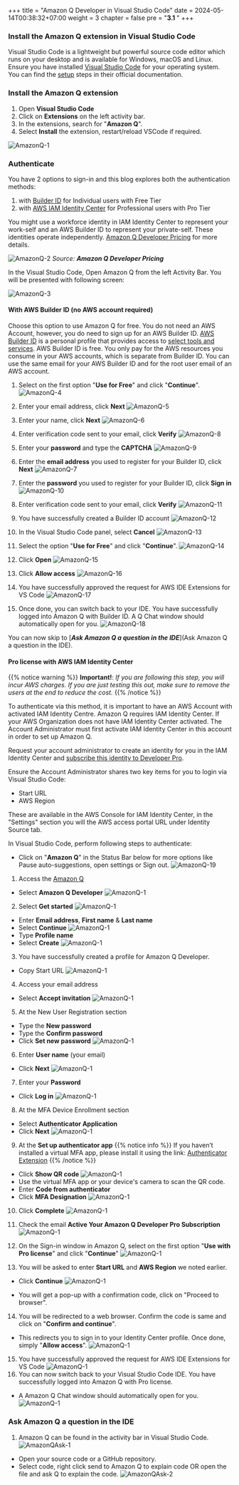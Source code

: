 +++
title = "Amazon Q Developer in Visual Studio Code"
date = 2024-05-14T00:38:32+07:00
weight = 3
chapter = false
pre = "<b>3.1 </b>"
+++

### Install the Amazon Q extension in Visual Studio Code

Visual Studio Code is a lightweight but powerful source code editor which runs on your desktop and is available for Windows, macOS and Linux. Ensure you have installed [Visual Studio Code](https://code.visualstudio.com/download) for your operating system. You can find the [setup](https://code.visualstudio.com/docs/setup/setup-overview) steps in their official documentation.

### Install the Amazon Q extension

1. Open **Visual Studio Code**
2. Click on **Extensions** on the left activity bar.
3. In the extensions, search for "**Amazon Q**".
4. Select **Install** the extension, restart/reload VSCode if required.

![AmazonQ-1](/images/3/AmazonQ-1.png?width=90pc)

### Authenticate

You have 2 options to sign-in and this blog explores both the authentication methods:

1. with [Builder ID](https://docs.aws.amazon.com/toolkit-for-visual-studio/latest/user-guide/builder-id.html) for Individual users with Free Tier
2. with [AWS IAM Identity Center](https://docs.aws.amazon.com/toolkit-for-visual-studio/latest/user-guide/sso-credentials.html) for Professional users with Pro Tier

You might use a workforce identity in IAM Identity Center to represent your work-self and an AWS Builder ID to represent your private-self. These identities operate independently. [Amazon Q Developer Pricing](https://aws.amazon.com/q/developer/pricing/) for more details.

![AmazonQ-2](/images/3/AmazonQ-2.png?width=90pc)
_Source: **Amazon Q Developer Pricing**_

In the Visual Studio Code, Open Amazon Q from the left Activity Bar. You will be presented with following screen:

![AmazonQ-3](/images/3/AmazonQ-3.png?width=90pc)

#### With AWS Builder ID (no AWS account required)

Choose this option to use Amazon Q for free. You do not need an AWS Account, however, you do need to sign up for an AWS Builder ID. [AWS Builder ID](https://docs.aws.amazon.com/signin/latest/userguide/sign-in-aws_builder_id.html) is a personal profile that provides access to [select tools and services](https://docs.aws.amazon.com/signin/latest/userguide/aws_builder_id-apps.html). AWS Builder ID is free. You only pay for the AWS resources you consume in your AWS accounts, which is separate from Builder ID. You can use the same email for your AWS Builder ID and for the root user email of an AWS account.

1. Select on the first option "**Use for Free**" and click "**Continue**".
   ![AmazonQ-4](/images/3/AmazonQ-4.png?width=90pc)

2. Enter your email address, click **Next**
   ![AmazonQ-5](/images/3/AmazonQ-8.png?width=90pc)

3. Enter your name, click **Next**
   ![AmazonQ-6](/images/3/AmazonQ-9.png?width=90pc)

4. Enter verification code sent to your email, click **Verify**
   ![AmazonQ-8](/images/3/AmazonQ-10.png?width=90pc)

5. Enter your **password** and type the **CAPTCHA**
   ![AmazonQ-9](/images/3/AmazonQ-11.png?width=90pc)

6. Enter the **email address** you used to register for your Builder ID, click **Next**
   ![AmazonQ-7](/images/3/AmazonQ-18.png?width=90pc)

7. Enter the **password** you used to register for your Builder ID, click **Sign in**
   ![AmazonQ-10](/images/3/AmazonQ-12.png?width=90pc)

8. Enter verification code sent to your email, click **Verify**
   ![AmazonQ-11](/images/3/AmazonQ-13.png?width=90pc)

9. You have successfully created a Builder ID account
   ![AmazonQ-12](/images/3/AmazonQ-14.png?width=90pc)

10. In the Visual Studio Code panel, select **Cancel**
    ![AmazonQ-13](/images/3/AmazonQ-15.png?width=90pc)

11. Select the option "**Use for Free**" and click "**Continue**".
    ![AmazonQ-14](/images/3/AmazonQ-16.png?width=90pc)

12. Click **Open**
    ![AmazonQ-15](/images/3/AmazonQ-17.png?width=90pc)

13. Click **Allow access**
    ![AmazonQ-16](/images/3/AmazonQ-5.png?width=90pc)

14. You have successfully approved the request for AWS IDE Extensions for VS Code
    ![AmazonQ-17](/images/3/AmazonQ-6.png?width=90pc)

15. Once done, you can switch back to your IDE. You have successfully logged into Amazon Q with Builder ID. A Q Chat window should automatically open for you.
    ![AmazonQ-18](/images/3/AmazonQ-7.png?width=90pc)

You can now skip to [**_Ask Amazon Q a question in the IDE_**](Ask Amazon Q a question in the IDE).

#### Pro license with AWS IAM Identity Center

{{% notice warning %}}
**Important!**: _If you are following this step, you will incur AWS charges. If you are just testing this out, make sure to remove the users at the end to reduce the cost._
{{% /notice %}}

To authenticate via this method, it is important to have an AWS Account with activated IAM Identity Centre. Amazon Q requires IAM Identity Center. If your AWS Organization does not have IAM Identity Center activated. The Account Administrator must first activate IAM Identity Center in this account in order to set up Amazon Q.

Request your account administrator to create an identity for you in the IAM Identity Center and [subscribe this identity to Developer Pro](https://docs.aws.amazon.com/amazonq/latest/qdeveloper-ug/q-pro-tier-setting-up-access.html).

Ensure the Account Administrator shares two key items for you to login via Visual Studio Code:

- Start URL
- AWS Region

These are available in the AWS Console for IAM Identity Center, in the "Settings" section you will the AWS access portal URL under Identity Source tab.

In Visual Studio Code, perform following steps to authenticate:

- Click on "**Amazon Q**" in the Status Bar below for more options like Pause auto-suggestions, open settings or Sign out.
  ![AmazonQ-19](/images/3/AmazonQ-19.png?width=90pc)

1. Access the [Amazon Q](https://us-east-1.console.aws.amazon.com/amazonq?region=us-east-1#)

- Select **Amazon Q Developer**
  ![AmazonQ-1](/images/3/AmazonQpro-1.png?width=90pc)

2. Select **Get started**
   ![AmazonQ-1](/images/3/AmazonQpro-2.png?width=90pc)

- Enter **Email address**, **First name** & **Last name**
- Select **Continue**
  ![AmazonQ-1](/images/3/AmazonQpro-3.png?width=90pc)
- Type **Profile name**
- Select **Create**
  ![AmazonQ-1](/images/3/AmazonQpro-4.png?width=90pc)

3. You have successfully created a profile for Amazon Q Developer.

- Copy Start URL
  ![AmazonQ-1](/images/3/AmazonQpro-5.png?width=90pc)

4. Access your email address

- Select **Accept invitation**
  ![AmazonQ-1](/images/3/AmazonQpro-6.png?width=90pc)

5. At the New User Registration section

- Type the **New password**
- Type the **Confirm password**
- Click **Set new password**
  ![AmazonQ-1](/images/3/AmazonQpro-7.png?width=90pc)

6. Enter **User name** (your email)

- Click **Next**
  ![AmazonQ-1](/images/3/AmazonQpro-8.png?width=90pc)

7. Enter your **Password**

- Click **Log in**
  ![AmazonQ-1](/images/3/AmazonQpro-9.png?width=90pc)

8. At the MFA Device Enrollment section

- Select **Authenticator Application**
- Click **Next**
  ![AmazonQ-1](/images/3/AmazonQpro-10.png?width=90pc)

9. At the **Set up authenticator app**
   {{% notice info %}}
   If you haven’t installed a virtual MFA app, please install it using the link:
   [Authenticator Extension](https://chromewebstore.google.com/detail/authenticator/bhghoamapcdpbohphigoooaddinpkbai)
   {{% /notice %}}

- Click **Show QR code**
  ![AmazonQ-1](/images/3/AmazonQpro-11.png?width=90pc)
- Use the virtual MFA app or your device's camera to scan the QR code.
- Enter **Code from authenticator**
- Click **MFA Designation**
  ![AmazonQ-1](/images/3/AmazonQpro-12.png?width=90pc)

10. Click **Complete**
    ![AmazonQ-1](/images/3/AmazonQpro-13.png?width=90pc)

11. Check the email **Active Your Amazon Q Developer Pro Subscription**
    ![AmazonQ-1](/images/3/AmazonQpro-14.png?width=90pc)

12. On the Sign-in window in Amazon Q, select on the first option "**Use with Pro license**" and click "**Continue**"
    ![AmazonQ-1](/images/3/AmazonQpro-15.png?width=90pc)
13. You will be asked to enter **Start URL** and **AWS Region** we noted earlier.

- Click **Continue**
  ![AmazonQ-1](/images/3/AmazonQpro-16.png?width=90pc)

- You will get a pop-up with a confirmation code, click on "Proceed to browser".

14. You will be redirected to a web browser. Confirm the code is same and click on "**Confirm and continue**".

- This redirects you to sign in to your Identity Center profile. Once done, simply "**Allow access**".
  ![AmazonQ-1](/images/3/AmazonQpro-17.png?width=90pc)

15. You have successfully approved the request for AWS IDE Extensions for VS Code
    ![AmazonQ-1](/images/3/AmazonQpro-18.png?width=90pc)
16. You can now switch back to your Visual Studio Code IDE. You have successfully logged into Amazon Q with Pro license.

- A Amazon Q Chat window should automatically open for you.
  ![AmazonQ-1](/images/3/AmazonQpro-19.png?width=90pc)

### Ask Amazon Q a question in the IDE

1. Amazon Q can be found in the activity bar in Visual Studio Code.
   ![AmazonQAsk-1](/images/3/AmazonQask-01.png?width=90pc)

- Open your source code or a GitHub repository.
- Select code, right click send to Amazon Q to explain code OR open the file and ask Q to explain the code.
  ![AmazonQAsk-2](/images/3/AmazonQask-02.png?width=90pc)
